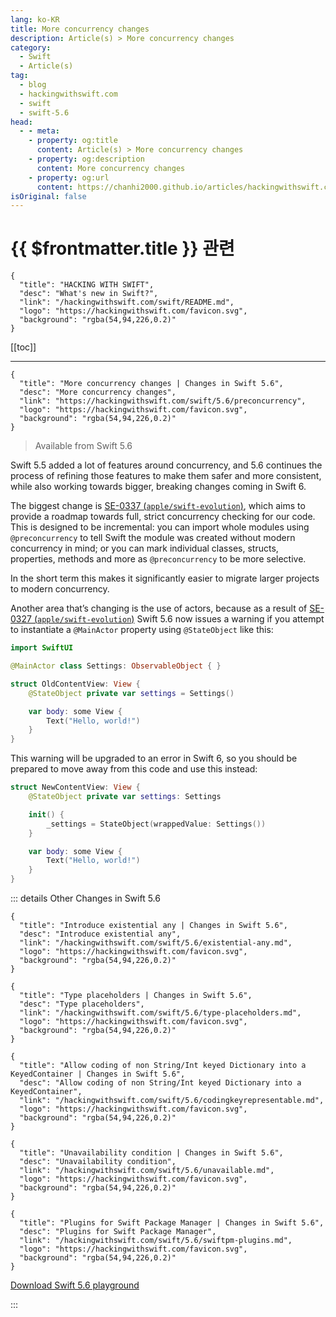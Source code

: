 ```yaml
---
lang: ko-KR
title: More concurrency changes
description: Article(s) > More concurrency changes
category:
  - Swift
  - Article(s)
tag: 
  - blog
  - hackingwithswift.com
  - swift
  - swift-5.6
head:
  - - meta:
    - property: og:title
      content: Article(s) > More concurrency changes
    - property: og:description
      content: More concurrency changes
    - property: og:url
      content: https://chanhi2000.github.io/articles/hackingwithswift.com/swift/5.6/preconcurrency.html
isOriginal: false
---
```


# {{ $frontmatter.title }} 관련

```component VPCard
{
  "title": "HACKING WITH SWIFT",
  "desc": "What's new in Swift?",
  "link": "/hackingwithswift.com/swift/README.md",
  "logo": "https://hackingwithswift.com/favicon.svg",
  "background": "rgba(54,94,226,0.2)"
}
```

[[toc]]

---

```component VPCard
{
  "title": "More concurrency changes | Changes in Swift 5.6",
  "desc": "More concurrency changes",
  "link": "https://hackingwithswift.com/swift/5.6/preconcurrency", 
  "logo": "https://hackingwithswift.com/favicon.svg",
  "background": "rgba(54,94,226,0.2)"
}
```

> Available from Swift 5.6

Swift 5.5 added a lot of features around concurrency, and 5.6 continues the process of refining those features to make them safer and more consistent, while also working towards bigger, breaking changes coming in Swift 6.

The biggest change is [SE-0337 (<FontIcon icon="iconfont icon-github"/>`apple/swift-evolution`)](https://github.com/apple/swift-evolution/blob/main/proposals/0337-support-incremental-migration-to-concurrency-checking.md), which aims to provide a roadmap towards full, strict concurrency checking for our code. This is designed to be incremental: you can import whole modules using `@preconcurrency` to tell Swift the module was created without modern concurrency in mind; or you can mark individual classes, structs, properties, methods and more as `@preconcurrency` to be more selective.

In the short term this makes it significantly easier to migrate larger projects to modern concurrency.

Another area that’s changing is the use of actors, because as a result of [SE-0327 (<FontIcon icon="iconfont icon-github"/>`apple/swift-evolution`)](https://github.com/apple/swift-evolution/blob/main/proposals/0327-actor-initializers.md) Swift 5.6 now issues a warning if you attempt to instantiate a `@MainActor` property using `@StateObject` like this:

```swift
import SwiftUI

@MainActor class Settings: ObservableObject { }

struct OldContentView: View {
    @StateObject private var settings = Settings()

    var body: some View {
        Text("Hello, world!")
    }
}
```

This warning will be upgraded to an error in Swift 6, so you should be prepared to move away from this code and use this instead:

```swift
struct NewContentView: View {
    @StateObject private var settings: Settings

    init() {
        _settings = StateObject(wrappedValue: Settings())
    }

    var body: some View {
        Text("Hello, world!")
    }
}
```

::: details Other Changes in Swift 5.6

```component VPCard
{
  "title": "Introduce existential any | Changes in Swift 5.6",
  "desc": "Introduce existential any",
  "link": "/hackingwithswift.com/swift/5.6/existential-any.md",
  "logo": "https://hackingwithswift.com/favicon.svg",
  "background": "rgba(54,94,226,0.2)"
}
```

```component VPCard
{
  "title": "Type placeholders | Changes in Swift 5.6",
  "desc": "Type placeholders",
  "link": "/hackingwithswift.com/swift/5.6/type-placeholders.md",
  "logo": "https://hackingwithswift.com/favicon.svg",
  "background": "rgba(54,94,226,0.2)"
}
```

```component VPCard
{
  "title": "Allow coding of non String/Int keyed Dictionary into a KeyedContainer | Changes in Swift 5.6",
  "desc": "Allow coding of non String/Int keyed Dictionary into a KeyedContainer",
  "link": "/hackingwithswift.com/swift/5.6/codingkeyrepresentable.md",
  "logo": "https://hackingwithswift.com/favicon.svg",
  "background": "rgba(54,94,226,0.2)"
}
```

```component VPCard
{
  "title": "Unavailability condition | Changes in Swift 5.6",
  "desc": "Unavailability condition",
  "link": "/hackingwithswift.com/swift/5.6/unavailable.md",
  "logo": "https://hackingwithswift.com/favicon.svg",
  "background": "rgba(54,94,226,0.2)"
}
```
<!-- 
```component VPCard
{
  "title": "More concurrency changes | Changes in Swift 5.6",
  "desc": "More concurrency changes",
  "link": "/hackingwithswift.com/swift/5.6/preconcurrency.md",
  "logo": "https://hackingwithswift.com/favicon.svg",
  "background": "rgba(54,94,226,0.2)"
}
```
-->
```component VPCard
{
  "title": "Plugins for Swift Package Manager | Changes in Swift 5.6",
  "desc": "Plugins for Swift Package Manager",
  "link": "/hackingwithswift.com/swift/5.6/swiftpm-plugins.md",
  "logo": "https://hackingwithswift.com/favicon.svg",
  "background": "rgba(54,94,226,0.2)"
}
```

[<FontIcon icon="fas fa-file-zipper"/>Download Swift 5.6 playground](https://hackingwithswift.com/files/playgrounds/swift/playground-5-5-to-5-6.playground.zip)

:::

